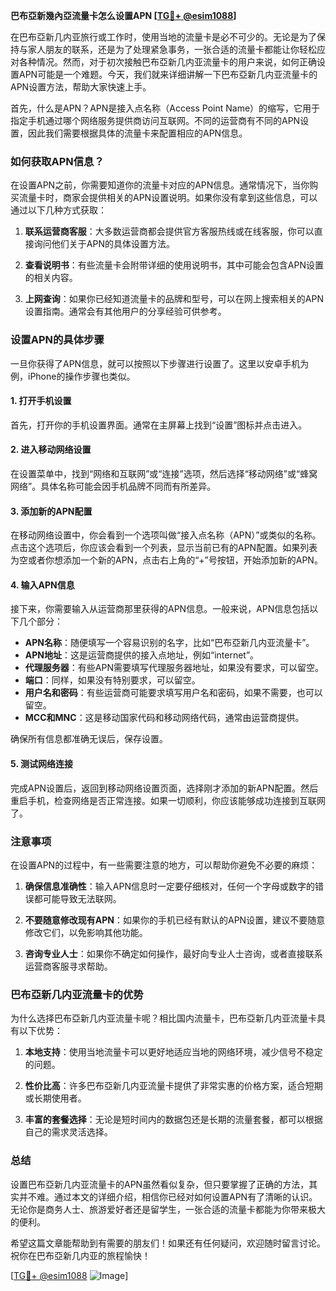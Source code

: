 **巴布亞新幾內亞流量卡怎么设置APN [[TG💪+ @esim1088](https://t.me/s/esim1088)]**

在巴布亞新几内亚旅行或工作时，使用当地的流量卡是必不可少的。无论是为了保持与家人朋友的联系，还是为了处理紧急事务，一张合适的流量卡都能让你轻松应对各种情况。然而，对于初次接触巴布亞新几内亚流量卡的用户来说，如何正确设置APN可能是一个难题。今天，我们就来详细讲解一下巴布亞新几内亚流量卡的APN设置方法，帮助大家快速上手。

首先，什么是APN？APN是接入点名称（Access Point Name）的缩写，它用于指定手机通过哪个网络服务提供商访问互联网。不同的运营商有不同的APN设置，因此我们需要根据具体的流量卡来配置相应的APN信息。

### 如何获取APN信息？

在设置APN之前，你需要知道你的流量卡对应的APN信息。通常情况下，当你购买流量卡时，商家会提供相关的APN设置说明。如果你没有拿到这些信息，可以通过以下几种方式获取：

1. **联系运营商客服**：大多数运营商都会提供官方客服热线或在线客服，你可以直接询问他们关于APN的具体设置方法。
   
2. **查看说明书**：有些流量卡会附带详细的使用说明书，其中可能会包含APN设置的相关内容。

3. **上网查询**：如果你已经知道流量卡的品牌和型号，可以在网上搜索相关的APN设置指南。通常会有其他用户的分享经验可供参考。

### 设置APN的具体步骤

一旦你获得了APN信息，就可以按照以下步骤进行设置了。这里以安卓手机为例，iPhone的操作步骤也类似。

#### 1. 打开手机设置

首先，打开你的手机设置界面。通常在主屏幕上找到“设置”图标并点击进入。

#### 2. 进入移动网络设置

在设置菜单中，找到“网络和互联网”或“连接”选项，然后选择“移动网络”或“蜂窝网络”。具体名称可能会因手机品牌不同而有所差异。

#### 3. 添加新的APN配置

在移动网络设置中，你会看到一个选项叫做“接入点名称（APN）”或类似的名称。点击这个选项后，你应该会看到一个列表，显示当前已有的APN配置。如果列表为空或者你想添加一个新的APN，点击右上角的“+”号按钮，开始添加新的APN。

#### 4. 输入APN信息

接下来，你需要输入从运营商那里获得的APN信息。一般来说，APN信息包括以下几个部分：

- **APN名称**：随便填写一个容易识别的名字，比如“巴布亞新几内亚流量卡”。
- **APN地址**：这是运营商提供的接入点地址，例如“internet”。
- **代理服务器**：有些APN需要填写代理服务器地址，如果没有要求，可以留空。
- **端口**：同样，如果没有特别要求，可以留空。
- **用户名和密码**：有些运营商可能要求填写用户名和密码，如果不需要，也可以留空。
- **MCC和MNC**：这是移动国家代码和移动网络代码，通常由运营商提供。

确保所有信息都准确无误后，保存设置。

#### 5. 测试网络连接

完成APN设置后，返回到移动网络设置页面，选择刚才添加的新APN配置。然后重启手机，检查网络是否正常连接。如果一切顺利，你应该能够成功连接到互联网了。

### 注意事项

在设置APN的过程中，有一些需要注意的地方，可以帮助你避免不必要的麻烦：

1. **确保信息准确性**：输入APN信息时一定要仔细核对，任何一个字母或数字的错误都可能导致无法联网。

2. **不要随意修改现有APN**：如果你的手机已经有默认的APN设置，建议不要随意修改它们，以免影响其他功能。

3. **咨询专业人士**：如果你不确定如何操作，最好向专业人士咨询，或者直接联系运营商客服寻求帮助。

### 巴布亞新几内亚流量卡的优势

为什么选择巴布亞新几内亚流量卡呢？相比国内流量卡，巴布亞新几内亚流量卡具有以下优势：

1. **本地支持**：使用当地流量卡可以更好地适应当地的网络环境，减少信号不稳定的问题。

2. **性价比高**：许多巴布亞新几内亚流量卡提供了非常实惠的价格方案，适合短期或长期使用者。

3. **丰富的套餐选择**：无论是短时间内的数据包还是长期的流量套餐，都可以根据自己的需求灵活选择。

### 总结

设置巴布亞新几内亚流量卡的APN虽然看似复杂，但只要掌握了正确的方法，其实并不难。通过本文的详细介绍，相信你已经对如何设置APN有了清晰的认识。无论你是商务人士、旅游爱好者还是留学生，一张合适的流量卡都能为你带来极大的便利。

希望这篇文章能帮助到有需要的朋友们！如果还有任何疑问，欢迎随时留言讨论。祝你在巴布亞新几内亚的旅程愉快！

[[TG💪+ @esim1088](https://t.me/s/esim1088) ![Image](https://i.postimg.cc/4NQfJmqS/Snipaste-2025-05-13-00-14-12.png)]